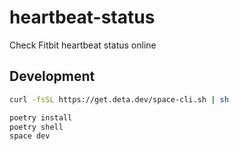 # heartbeat-status

Check Fitbit heartbeat status online

## Development

```bash
curl -fsSL https://get.deta.dev/space-cli.sh | sh

poetry install
poetry shell
space dev
```

